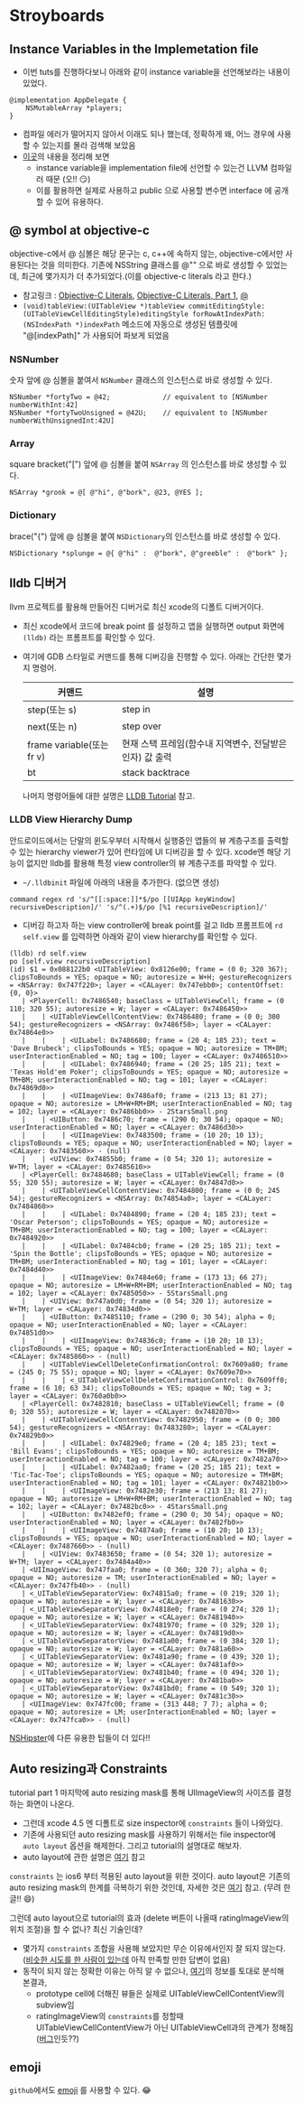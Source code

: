 # Stroyboards

## Instance Variables in the Implemetation file

* 이번 tuts를 진행하다보니 아래와 같이 instance variable을 선언해보라는 내용이 있었다.

```
@implementation AppDelegate {
	NSMutableArray *players;
}
```

* 컴파일 에러가 떨어지지 않아서 이래도 되나 했는데, 정확하게 왜, 어느 경우에 사용할 수 있는지를 몰라 검색해 보았음
* [이곳](http://mobiledevelopertips.com/objective-c/instance-variables-in-implementation-file.html)의 내용을 정리해 보면
	* instance variable을 implementation file에 선언할 수 있는건 LLVM 컴파일러 때문 (오!! :smirk:)
	* 이를 활용하면 실제로 사용하고 public 으로 사용할 변수면 interface 에 공개할 수 있어 유용하다.

## @ symbol at objective-c

objective-c에서 @ 심볼은 해당 문구는 c, c++에 속하지 않는, objective-c에서만 사용된다는 것을 의미한다.
기존에 NSString 클래스를 @"" 으로 바로 생성할 수 있었는데, 최근에 몇가지가 더 추가되었다.(이를 objective-c literals 라고 한다.)

* 참고링크 : [Objective-C Literals](http://clang.llvm.org/docs/ObjectiveCLiterals.html), [Objective-C Literals, Part 1](http://blog.bignerdranch.com/398-objective-c-literals-part-1/), [@](http://www.nshipster.com/at-compiler-directives/)
* `(void)tableView:(UITableView *)tableView commitEditingStyle:(UITableViewCellEditingStyle)editingStyle forRowAtIndexPath:(NSIndexPath *)indexPath` 메소드에 자동으로 생성된 템플릿에 "@[indexPath]" 가 사용되어 파보게 되었음

### NSNumber

숫자 앞에 @ 심볼을 붙여서 `NSNumber` 클래스의 인스턴스로 바로 생성할 수 있다.

```
NSNumber *fortyTwo = @42;             // equivalent to [NSNumber numberWithInt:42]
NSNumber *fortyTwoUnsigned = @42U;    // equivalent to [NSNumber numberWithUnsignedInt:42U]
```

### Array

square bracket("[") 앞에 @ 심볼을 붙여 `NSArray` 의 인스턴스를 바로 생성할 수 있다.

```
NSArray *gronk = @[ @"hi", @"bork", @23, @YES ];
```

### Dictionary

brace("{") 앞에 @ 심볼을 붙여 `NSDictionary`의 인스턴스를 바로 생성할 수 있다.

```
NSDictionary *splunge = @{ @"hi" :  @"bork", @"greeble" :  @"bork" };
```

## lldb 디버거

llvm 프로젝트를 활용해 만들어진 디버거로 최신 xcode의 디폴트 디버거이다.

* 최신 xcode에서 코드에 break point 를 설정하고 앱을 실행하면 output 화면에 `(lldb)` 라는 프롬프트를 확인할 수 있다.
* 여기에 GDB 스타일로 커맨드를 통해 디버깅을 진행할 수 있다. 아래는 간단한 몇가지 명령어.

	| 커맨드 | 설명 |
	| ------------- | ------------- |
	| step(또는 s)  | step in  |
	| next(또는 n)  | step over |
	| frame variable(또는 fr v)  | 현재 스택 프레임(함수내 지역변수, 전달받은 인자) 값 출력 |
	| bt  | stack backtrace |

	나머지 명령어들에 대한 설명은 [LLDB Tutorial](http://lldb.llvm.org/tutorial.html) 참고.

### LLDB View Hierarchy Dump

안드로이드에서는 단말의 윈도우부터 시작해서 실행중인 앱들의 뷰 계층구조를 출력할 수 있는 hierarchy viewer가 있어 런타임에 UI 디버깅을 할 수 있다. xcode엔 해당 기능이 없지만 lldb를 활용해 특정 view controller의 뷰 계층구조를 파악할 수 있다.

* `~/.lldbinit` 파일에 아래의 내용을 추가한다. (없으면 생성)
```
command regex rd 's/^[[:space:]]*$/po [[UIApp keyWindow] recursiveDescription]/' 's/^(.+)$/po [%1 recursiveDescription]/'
```
* 디버깅 하고자 하는 view controller에 break point를 걸고 lldb 프롬프트에 `rd self.view` 를 입력하면 아래와 같이 view hierarchy를 확인할 수 있다.

```
(lldb) rd self.view
po [self.view recursiveDescription]
(id) $1 = 0x088122b0 <UITableView: 0x8126e00; frame = (0 0; 320 367); clipsToBounds = YES; opaque = NO; autoresize = W+H; gestureRecognizers = <NSArray: 0x747f220>; layer = <CALayer: 0x747ebb0>; contentOffset: {0, 0}>
   | <PlayerCell: 0x7486540; baseClass = UITableViewCell; frame = (0 110; 320 55); autoresize = W; layer = <CALayer: 0x7486450>>
   |    | <UITableViewCellContentView: 0x7486480; frame = (0 0; 300 54); gestureRecognizers = <NSArray: 0x7486f50>; layer = <CALayer: 0x74864e0>>
   |    |    | <UILabel: 0x7486680; frame = (20 4; 185 23); text = 'Dave Brubeck'; clipsToBounds = YES; opaque = NO; autoresize = TM+BM; userInteractionEnabled = NO; tag = 100; layer = <CALayer: 0x7486510>>
   |    |    | <UILabel: 0x7486940; frame = (20 25; 185 21); text = 'Texas Hold'em Poker'; clipsToBounds = YES; opaque = NO; autoresize = TM+BM; userInteractionEnabled = NO; tag = 101; layer = <CALayer: 0x74869d0>>
   |    |    | <UIImageView: 0x7486af0; frame = (213 13; 81 27); opaque = NO; autoresize = LM+W+RM+BM; userInteractionEnabled = NO; tag = 102; layer = <CALayer: 0x7486bb0>> - 2StarsSmall.png
   |    | <UIButton: 0x7486c70; frame = (290 0; 30 54); opaque = NO; userInteractionEnabled = NO; layer = <CALayer: 0x7486d30>>
   |    |    | <UIImageView: 0x7483500; frame = (10 20; 10 13); clipsToBounds = YES; opaque = NO; userInteractionEnabled = NO; layer = <CALayer: 0x7483560>> - (null)
   |    | <UIView: 0x74855b0; frame = (0 54; 320 1); autoresize = W+TM; layer = <CALayer: 0x7485610>>
   | <PlayerCell: 0x7484680; baseClass = UITableViewCell; frame = (0 55; 320 55); autoresize = W; layer = <CALayer: 0x74847d0>>
   |    | <UITableViewCellContentView: 0x7484800; frame = (0 0; 245 54); gestureRecognizers = <NSArray: 0x74854a0>; layer = <CALayer: 0x7484860>>
   |    |    | <UILabel: 0x7484890; frame = (20 4; 185 23); text = 'Oscar Peterson'; clipsToBounds = YES; opaque = NO; autoresize = TM+BM; userInteractionEnabled = NO; tag = 100; layer = <CALayer: 0x7484920>>
   |    |    | <UILabel: 0x7484cb0; frame = (20 25; 185 21); text = 'Spin the Bottle'; clipsToBounds = YES; opaque = NO; autoresize = TM+BM; userInteractionEnabled = NO; tag = 101; layer = <CALayer: 0x7484d40>>
   |    |    | <UIImageView: 0x7484e60; frame = (173 13; 66 27); opaque = NO; autoresize = LM+W+RM+BM; userInteractionEnabled = NO; tag = 102; layer = <CALayer: 0x7485050>> - 5StarsSmall.png
   |    | <UIView: 0x747a0d0; frame = (0 54; 320 1); autoresize = W+TM; layer = <CALayer: 0x74834d0>>
   |    | <UIButton: 0x7485110; frame = (290 0; 30 54); alpha = 0; opaque = NO; userInteractionEnabled = NO; layer = <CALayer: 0x74851d0>>
   |    |    | <UIImageView: 0x74836c0; frame = (10 20; 10 13); clipsToBounds = YES; opaque = NO; userInteractionEnabled = NO; layer = <CALayer: 0x7485860>> - (null)
   |    | <UITableViewCellDeleteConfirmationControl: 0x7609a80; frame = (245 0; 75 55); opaque = NO; layer = <CALayer: 0x7609e70>>
   |    |    | <_UITableViewCellDeleteConfirmationControl: 0x7609ff0; frame = (6 10; 63 34); clipsToBounds = YES; opaque = NO; tag = 3; layer = <CALayer: 0x760a0b0>>
   | <PlayerCell: 0x7482810; baseClass = UITableViewCell; frame = (0 0; 320 55); autoresize = W; layer = <CALayer: 0x7482070>>
   |    | <UITableViewCellContentView: 0x7482950; frame = (0 0; 300 54); gestureRecognizers = <NSArray: 0x7483280>; layer = <CALayer: 0x74829b0>>
   |    |    | <UILabel: 0x74829e0; frame = (20 4; 185 23); text = 'Bill Evans'; clipsToBounds = YES; opaque = NO; autoresize = TM+BM; userInteractionEnabled = NO; tag = 100; layer = <CALayer: 0x7482a70>>
   |    |    | <UILabel: 0x7482aa0; frame = (20 25; 185 21); text = 'Tic-Tac-Toe'; clipsToBounds = YES; opaque = NO; autoresize = TM+BM; userInteractionEnabled = NO; tag = 101; layer = <CALayer: 0x74821b0>>
   |    |    | <UIImageView: 0x7482e30; frame = (213 13; 81 27); opaque = NO; autoresize = LM+W+RM+BM; userInteractionEnabled = NO; tag = 102; layer = <CALayer: 0x7482bc0>> - 4StarsSmall.png
   |    | <UIButton: 0x7482ef0; frame = (290 0; 30 54); opaque = NO; userInteractionEnabled = NO; layer = <CALayer: 0x7482fb0>>
   |    |    | <UIImageView: 0x74874a0; frame = (10 20; 10 13); clipsToBounds = YES; opaque = NO; userInteractionEnabled = NO; layer = <CALayer: 0x7487660>> - (null)
   |    | <UIView: 0x7483650; frame = (0 54; 320 1); autoresize = W+TM; layer = <CALayer: 0x7484a40>>
   | <UIImageView: 0x747faa0; frame = (0 360; 320 7); alpha = 0; opaque = NO; autoresize = TM; userInteractionEnabled = NO; layer = <CALayer: 0x747fb40>> - (null)
   | <_UITableViewSeparatorView: 0x74815a0; frame = (0 219; 320 1); opaque = NO; autoresize = W; layer = <CALayer: 0x7481630>>
   | <_UITableViewSeparatorView: 0x74818e0; frame = (0 274; 320 1); opaque = NO; autoresize = W; layer = <CALayer: 0x7481940>>
   | <_UITableViewSeparatorView: 0x7481970; frame = (0 329; 320 1); opaque = NO; autoresize = W; layer = <CALayer: 0x74819d0>>
   | <_UITableViewSeparatorView: 0x7481a00; frame = (0 384; 320 1); opaque = NO; autoresize = W; layer = <CALayer: 0x7481a60>>
   | <_UITableViewSeparatorView: 0x7481a90; frame = (0 439; 320 1); opaque = NO; autoresize = W; layer = <CALayer: 0x7481af0>>
   | <_UITableViewSeparatorView: 0x7481b40; frame = (0 494; 320 1); opaque = NO; autoresize = W; layer = <CALayer: 0x7481ba0>>
   | <_UITableViewSeparatorView: 0x7481bd0; frame = (0 549; 320 1); opaque = NO; autoresize = W; layer = <CALayer: 0x7481c30>>
   | <UIImageView: 0x747fc00; frame = (313 448; 7 7); alpha = 0; opaque = NO; autoresize = LM; userInteractionEnabled = NO; layer = <CALayer: 0x747fca0>> - (null)
```

[NSHipster](http://www.nshipster.com/reader-submissions-new-years-2013/)에 다른 유용한 팁들이 더 있다!!

## Auto resizing과 Constraints

tutorial part 1 마지막에 auto resizing mask를 통해 UIImageView의 사이즈를 결정하는 화면이 나온다.

* 그런데 xcode 4.5 엔 디폴트로 size inspector에 `constraints` 들이 나와있다.
* 기존에 사용되던 auto resizing mask를 사용하기 위해서는 file inspector에 `auto layout` 옵션을 해제한다. 그리고 tutorial의 설명대로 해보자.
* auto layout에 관한 설명은 [여기](http://developer.apple.com/library/ios/#recipes/xcode_help-interface_builder/articles/UnderstandingAutolayout.html) 참고

`constraints` 는 ios6 부터 적용된 auto layout을 위한 것이다. auto layout은 기존의 auto resizing mask의 한계를 극복하기 위한 것인데, 자세한 것은 [여기](http://www.raywenderlich.com/ko/21139/ios-6%EC%97%90%EC%84%9C-%EC%98%A4%ED%86%A0-%EB%A0%88%EC%9D%B4%EC%95%84%EC%9B%83-%EC%8B%9C%EC%9E%91%ED%95%98%EA%B8%B0-%ED%8C%8C%ED%8A%B8-1-1) 참고. (무려 한글!! :smile:)

그런데 auto layout으로 tutorial의 효과 (delete 버튼이 나올때 ratingImageView의 위치 조절)을 할 수 없나? 최신 기술인데?

* 몇가지 `constraints` 조합을 사용해 보았지만 무슨 이유에서인지 잘 되지 않는다.([비슷한 시도를 한 사람이 있는데](http://stackoverflow.com/questions/12998672/auto-layout-with-custom-uitableviewcell) 아직 만족할 만한 답변이 없음)
* 동작이 되지 않는 정확한 이유는 아직 알 수 없으나, [여기](http://stackoverflow.com/questions/12833176/indentation-not-working-on-custom-uitableviewcell)의 정보를 토대로 분석해 본결과,
	* prototype cell에 더해진 뷰들은 실제로 UITableViewCellContentView의 subview임
	* ratingImageView의 `constraints`를 정할때 UITableViewCellContentView가 아닌 UITableViewCell과의 관계가 정해짐([버그](http://stackoverflow.com/questions/12833176/indentation-not-working-on-custom-uitableviewcell)인듯??)



## emoji

`github`에서도 [emoji](http://www.emoji-cheat-sheet.com/) 를 사용할 수 있다. :joy: